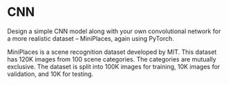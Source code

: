 # CNN

Design a simple CNN model along with your own convolutional network for a more realistic dataset – MiniPlaces, again using PyTorch. 

MiniPlaces is a scene recognition dataset developed by MIT. This dataset has 120K images from 100 scene categories. The categories are mutually exclusive. The dataset is split into 100K images for training, 10K images for
validation, and 10K for testing.
